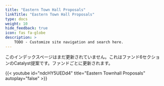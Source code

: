 ```yaml
---
title: "Eastern Town Hall Proposals"
linkTitle: "Eastern Town Hall Proposals"
type: docs
weight: 10
hide_feedback: true
icon: fas fa-globe
description: >
    TODO - Customize site navigation and search here.    
---
```


このインデックスページはまだ更新されていません。これはファンド6セクションのCatalyst提案です。ファンドごとに更新されます。

{{< youtube id="ndcHY5UEDd4" title="Eastern Townhall Proposals" autoplay="false"  >}}
